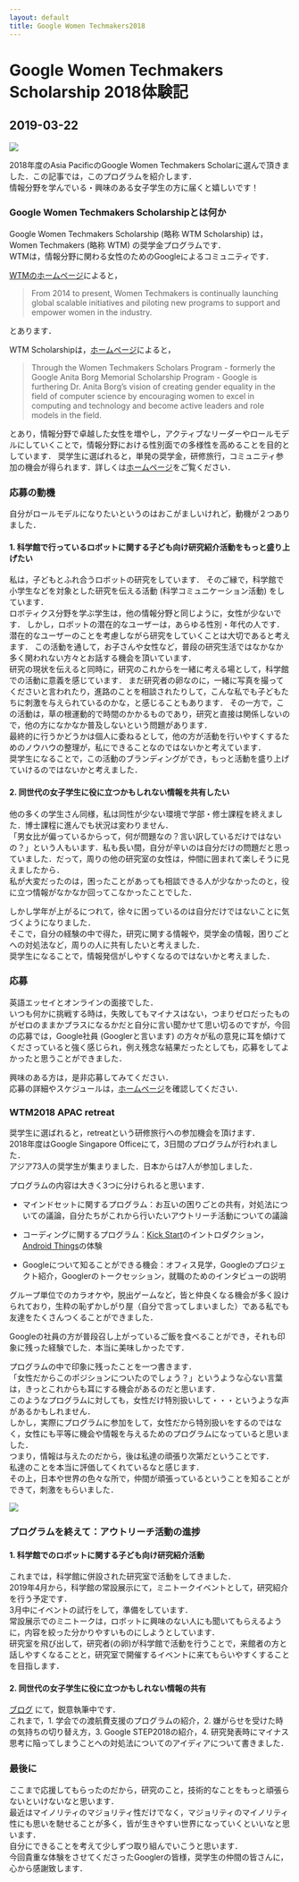 ```yaml
---
layout: default
title: Google Women Techmakers2018
---
```


# Google Women Techmakers Scholarship 2018体験記

## 2019-03-22

![]({{site.baseurl}}/figure/marlion.jpg)

2018年度のAsia PacificのGoogle Women Techmakers Scholarに選んで頂きました．この記事では，このプログラムを紹介します．  
情報分野を学んでいる・興味のある女子学生の方に届くと嬉しいです！

### Google Women Techmakers Scholarshipとは何か

Google Women Techmakers Scholarship (略称 WTM Scholarship) は，Women Techmakers (略称 WTM) の奨学金プログラムです．  
WTMは，情報分野に関わる女性のためのGoogleによるコミュニティです．

[WTMのホームページ](https://www.womentechmakers.com/)によると，

> From 2014 to present, Women Techmakers is continually launching global scalable initiatives and piloting new programs to support and empower women in the industry. 

とあります．

WTM Scholarshipは，[ホームページ](https://www.womentechmakers.com/scholars)によると，

> Through the Women Techmakers Scholars Program - formerly the Google Anita Borg Memorial Scholarship Program - Google is furthering Dr. Anita Borg’s vision of creating gender equality in the field of computer science by encouraging women to excel in computing and technology and become active leaders and role models in the field.

とあり，情報分野で卓越した女性を増やし，アクティブなリーダーやロールモデルにしていくことで，情報分野における性別面での多様性を高めることを目的としています． 
奨学生に選ばれると，単発の奨学金，研修旅行，コミュニティ参加の機会が得られます．詳しくは[ホームページ](https://www.womentechmakers.com/scholars)をご覧ください．

### 応募の動機

自分がロールモデルになりたいというのはおこがましいけれど，動機が２つありました．

#### 1. 科学館で行っているロボットに関する子ども向け研究紹介活動をもっと盛り上げたい

私は，子どもとふれ合うロボットの研究をしています．
そのご縁で，科学館で小学生などを対象とした研究を伝える活動 (科学コミュニケーション活動) をしています．  
ロボティクス分野を学ぶ学生は，他の情報分野と同じように，女性が少ないです．
しかし，ロボットの潜在的なユーザーは，あらゆる性別・年代の人です．
潜在的なユーザーのことを考慮しながら研究をしていくことは大切であると考えます．
この活動を通して，お子さんや女性など，普段の研究生活ではなかなか多く関われない方々とお話する機会を頂いています．  
研究の現状を伝えると同時に，研究のこれからを一緒に考える場として，科学館での活動に意義を感じています．
まだ研究者の卵なのに，一緒に写真を撮ってくださいと言われたり，進路のことを相談されたりして，こんな私でも子どもたちに刺激を与えられているのかな，と感じることもあります． 
その一方で，この活動は，草の根運動的で時間のかかるものであり，研究と直接は関係しないので，他の方になかなか普及しないという問題があります．  
最終的に行うかどうかは個人に委ねるとして，他の方が活動を行いやすくするためのノウハウの整理が，私にできることなのではないかと考えています．  
奨学生になることで，この活動のブランディングができ，もっと活動を盛り上げていけるのではないかと考えました．

#### 2. 同世代の女子学生に役に立つかもしれない情報を共有したい

他の多くの学生さん同様，私は同性が少ない環境で学部・修士課程を終えました．博士課程に進んでも状況は変わりません．  
「男女比が偏っているからって，何が問題なの？言い訳しているだけではないの？」という人もいます．私も長い間，自分が辛いのは自分だけの問題だと思っていました．だって，周りの他の研究室の女性は，仲間に囲まれて楽しそうに見えましたから．  
私が大変だったのは，困ったことがあっても相談できる人が少なかったのと，役に立つ情報がなかなか回ってこなかったことでした．  

しかし学年が上がるにつれて，徐々に困っているのは自分だけではないことに気づくようになりました．  
そこで，自分の経験の中で得た，研究に関する情報や，奨学金の情報，困りごとへの対処法など，周りの人に共有したいと考えました．  
奨学生になることで，情報発信がしやすくなるのではないかと考えました．

### 応募

英語エッセイとオンラインの面接でした．  
いつも何かに挑戦する時は，失敗してもマイナスはない，つまりゼロだったものがゼロのままかプラスになるかだと自分に言い聞かせて思い切るのですが，今回の応募では，Google社員 (Googlerと言います) の方々が私の意見に耳を傾けてくださっていると強く感じられ，例え残念な結果だったとしても，応募をしてよかったと思うことができました．

興味のある方は，是非応募してみてください．  
応募の詳細やスケジュールは，[ホームページ](https://www.womentechmakers.com/scholars)を確認してください．

### WTM2018 APAC retreat

奨学生に選ばれると，retreatという研修旅行への参加機会を頂けます．  
2018年度はGoogle Singapore Officeにて，3日間のプログラムが行われました．  
アジア73人の奨学生が集まりました．日本からは7人が参加しました．

プログラムの内容は大きく3つに分けられると思います．

- マインドセットに関するプログラム：お互いの困りごとの共有，対処法についての議論，自分たちがこれから行いたいアウトリーチ活動についての議論

- コーディングに関するプログラム：[Kick Start](https://codingcompetitions.withgoogle.com/kickstart)のイントロダクション，[Android Things](https://developer.android.com/things)の体験  

- Googleについて知ることができる機会：オフィス見学，Googleのプロジェクト紹介，Googlerのトークセッション，就職のためのインタビューの説明

グループ単位でのカラオケや，脱出ゲームなど，皆と仲良くなる機会が多く設けられており，生粋の恥ずかしがり屋（自分で言ってしまいました）である私でも友達をたくさんつくることができました．

Googleの社員の方が普段召し上がっているご飯を食べることができ，それも印象に残った経験でした．本当に美味しかったです．

プログラムの中で印象に残ったことを一つ書きます．   
「女性だからこのポジションについたのでしょう？」というような心ない言葉は，きっとこれからも耳にする機会があるのだと思います．  
このようなプログラムに対しても，女性だけ特別扱いして・・・というような声があるかもしれません．  
しかし，実際にプログラムに参加をして，女性だから特別扱いをするのではなく，女性にも平等に機会や情報を与えるためのプログラムになっていると思いました．  
つまり，情報は与えたのだから，後は私達の頑張り次第だということです．  
私達のことを本当に評価してくれているなと感じます．  
その上，日本や世界の色々な所で，仲間が頑張っているということを知ることができて，刺激をもらいました．

![]({{site.baseurl}}/figure/welcome-message.jpg)

### プログラムを終えて：アウトリーチ活動の進捗

#### 1. 科学館でのロボットに関する子ども向け研究紹介活動

これまでは，科学館に併設された研究室で活動をしてきました．  
2019年4月から，科学館の常設展示にて，ミニトークイベントとして，研究紹介を行う予定です．  
3月中にイベントの試行をして，準備をしています．  
常設展示でのミニトークは，ロボットに興味のない人にも聞いてもらえるように，内容を絞った分かりやすいものにしようとしています．  
研究室を飛び出して，研究者(の卵)が科学館で活動を行うことで，来館者の方と話しやすくなることと，研究室で開催するイベントに来てもらいやすくすることを目指します．  

#### 2. 同世代の女子学生に役に立つかもしれない情報の共有

[ブログ](https://kochigami.github.io/posts.html) にて，鋭意執筆中です．  
これまで，1. 学会での渡航費支援のプログラムの紹介，2. 嫌がらせを受けた時の気持ちの切り替え方，3. Google STEP2018の紹介，4. 研究発表時にマイナス思考に陥ってしまうことへの対処法についてのアイディアについて書きました．  

### 最後に

ここまで応援してもらったのだから，研究のこと，技術的なことをもっと頑張らないといけないなと思います．  
最近はマイノリティのマジョリティ性だけでなく，マジョリティのマイノリティ性にも思いを馳せることが多く，皆が生きやすい世界になっていくといいなと思います．  
自分にできることを考えて少しずつ取り組んでいこうと思います．  
今回貴重な体験をさせてくださったGooglerの皆様，奨学生の仲間の皆さんに，心から感謝致します．
